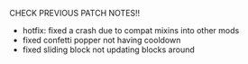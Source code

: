 CHECK PREVIOUS PATCH NOTES!!

- hotfix: fixed a crash due to compat mixins into other mods
- fixed confetti popper not having cooldown
- fixed sliding block not updating blocks around